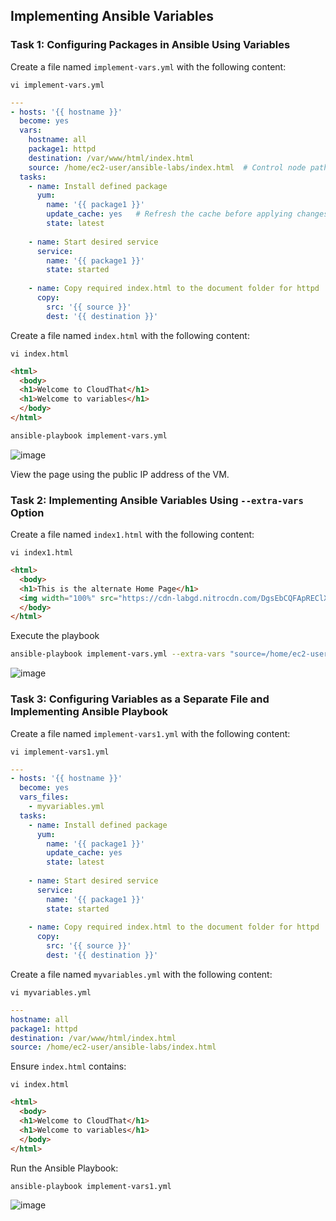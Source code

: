 ## Implementing Ansible Variables

### Task 1: Configuring Packages in Ansible Using Variables

Create a file named `implement-vars.yml` with the following content:

```
vi implement-vars.yml
```
```yaml
---
- hosts: '{{ hostname }}'
  become: yes
  vars:
    hostname: all
    package1: httpd
    destination: /var/www/html/index.html
    source: /home/ec2-user/ansible-labs/index.html  # Control node path
  tasks:
    - name: Install defined package
      yum:
        name: '{{ package1 }}'
        update_cache: yes   # Refresh the cache before applying changes
        state: latest
    
    - name: Start desired service
      service:
        name: '{{ package1 }}'
        state: started
    
    - name: Copy required index.html to the document folder for httpd
      copy:
        src: '{{ source }}'
        dest: '{{ destination }}'
```

Create a file named `index.html` with the following content:

```
vi index.html
```
```html
<html>
  <body>
  <h1>Welcome to CloudThat</h1>
  <h1>Welcome to variables</h1>
  </body>
</html>
```

```sh
ansible-playbook implement-vars.yml
```
![image](https://github.com/user-attachments/assets/54f4e704-6370-48ca-ada9-6f905a1f069c)

View the page using the public IP address of the VM.

### Task 2: Implementing Ansible Variables Using `--extra-vars` Option

Create a file named `index1.html` with the following content:

```
vi index1.html
```
```html
<html>
  <body>
  <h1>This is the alternate Home Page</h1>
  <img width="100%" src="https://cdn-labgd.nitrocdn.com/DgsEbCQFApREClXUXMwcDAPWJfHtBIby/assets/images/optimized/rev-f4df46d/content.cloudthat.com/consulting/wp-content/uploads/2023/11/30110123/Banner__Homepage_-Superstar-Award1.webp">
  </body>
</html>
```
Execute the playbook
```sh
ansible-playbook implement-vars.yml --extra-vars "source=/home/ec2-user/ansible-labs/index1.html"
```
![image](https://github.com/user-attachments/assets/04200e41-cb53-45df-b24a-a941bf3f2e90)

### Task 3: Configuring Variables as a Separate File and Implementing Ansible Playbook

Create a file named `implement-vars1.yml` with the following content:

```
vi implement-vars1.yml
```
```yaml
---
- hosts: '{{ hostname }}'
  become: yes
  vars_files:
    - myvariables.yml
  tasks:
    - name: Install defined package
      yum:
        name: '{{ package1 }}'
        update_cache: yes
        state: latest
    
    - name: Start desired service
      service:
        name: '{{ package1 }}'
        state: started
    
    - name: Copy required index.html to the document folder for httpd
      copy:
        src: '{{ source }}'
        dest: '{{ destination }}'
```

Create a file named `myvariables.yml` with the following content:

```
vi myvariables.yml
```
```yaml
---
hostname: all
package1: httpd
destination: /var/www/html/index.html
source: /home/ec2-user/ansible-labs/index.html
```

Ensure `index.html` contains:

```
vi index.html
```
```html
<html>
  <body>
  <h1>Welcome to CloudThat</h1>
  <h1>Welcome to variables</h1>
  </body>
</html>
```

Run the Ansible Playbook:

```sh
ansible-playbook implement-vars1.yml
```

![image](https://github.com/user-attachments/assets/044c3a98-2b17-4c1b-842d-b42828b5db4c)

